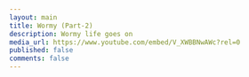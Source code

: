 ```yaml
---
layout: main
title: Wormy (Part-2)
description: Wormy life goes on
media_url: https://www.youtube.com/embed/V_XWBBNwAWc?rel=0
published: false
comments: false
---
```

